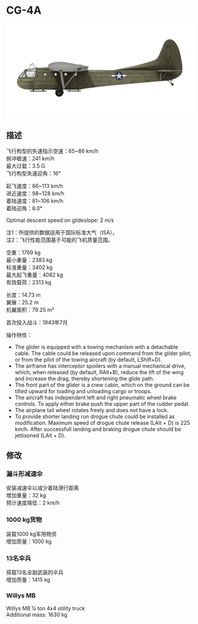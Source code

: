 # CG-4A  
  
![cg4a](../images/cg4a.png)  
  
## 描述  
  
飞行构型的失速指示空速：65~86 km/h  
俯冲极速：241 km/h  
最大过载：3.5 G  
飞行构型失速迎角：16°  
  
起飞速度：86~113 km/h  
进近速度：98~128 km/h  
着陆速度：81~106 km/h  
着陆迎角：8.0°  
  
Optimal descent speed on glideslope: 2 m/s  
  
注1：所提供的数据适用于国际标准大气（ISA）。  
注2：飞行性能范围基于可能的飞机质量范围。  
  
空重：1769 kg  
最小重量：2383 kg  
标准重量：3402 kg  
最大起飞重量：4082 kg  
有效载荷：2313 kg  
  
长度：14.73 m  
翼展：25.2 m  
机翼面积：79.25 m²  
  
首次投入战斗：1943年7月  
  
操作特性：  
- The glider is equipped with a towing mechanism with a detachable cable. The cable could be released upon command from the glider pilot, or from the pilot of the towing aircraft (by default, LShift+D).  
- The airframe has interceptor spoilers with a manual mechanical drive, which, when released (by default, RAlt+B), reduce the lift of the wing and increase the drag, thereby shortening the glide path.  
- The front part of the glider is a crew cabin, which on the ground can be tilted upward for loading and unloading cargo or troops.  
- The aircraft has independent left and right pneumatic wheel brake controls. To apply either brake push the upper part of the rudder pedal.  
- The airplane tail wheel rotates freely and does not have a lock.  
- To provide shorter landing run drogue chute could be installed as modification. Maximum speed of drogue chute release (LAlt + D) is 225 km/h. After successfull landing and braking drogue chute should be jettisoned (LAlt + D).  
  
## 修改  
  
  
### 漏斗形减速伞  
  
安装减速伞以减少着陆滑行距离  
增加重量：32 kg  
预计速度降低：2 km/h  
  
### 1000 kg货物  
  
装载1000 kg军用物资  
增加质量：1000 kg  
  
  
  
### 13名伞兵  
  
搭载13名全副武装的伞兵  
增加质量：1415 kg  
  
  
### Willys MB  
  
Willys MB 1⁄4 ton 4x4 utility truck  
Additional mass: 1630 kg  